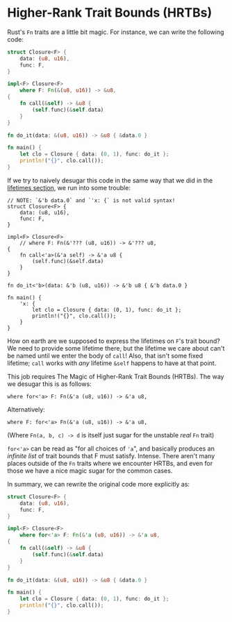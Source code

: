 # Higher-Rank Trait Bounds (HRTBs)

Rust's `Fn` traits are a little bit magic. For instance, we can write the
following code:

```rust
struct Closure<F> {
    data: (u8, u16),
    func: F,
}

impl<F> Closure<F>
    where F: Fn(&(u8, u16)) -> &u8,
{
    fn call(&self) -> &u8 {
        (self.func)(&self.data)
    }
}

fn do_it(data: &(u8, u16)) -> &u8 { &data.0 }

fn main() {
    let clo = Closure { data: (0, 1), func: do_it };
    println!("{}", clo.call());
}
```

If we try to naively desugar this code in the same way that we did in the
[lifetimes section][lt], we run into some trouble:

<!-- ignore: desugared code -->
```rust,ignore
// NOTE: `&'b data.0` and `'x: {` is not valid syntax!
struct Closure<F> {
    data: (u8, u16),
    func: F,
}

impl<F> Closure<F>
    // where F: Fn(&'??? (u8, u16)) -> &'??? u8,
{
    fn call<'a>(&'a self) -> &'a u8 {
        (self.func)(&self.data)
    }
}

fn do_it<'b>(data: &'b (u8, u16)) -> &'b u8 { &'b data.0 }

fn main() {
    'x: {
        let clo = Closure { data: (0, 1), func: do_it };
        println!("{}", clo.call());
    }
}
```

How on earth are we supposed to express the lifetimes on `F`'s trait bound? We
need to provide some lifetime there, but the lifetime we care about can't be
named until we enter the body of `call`! Also, that isn't some fixed lifetime;
`call` works with *any* lifetime `&self` happens to have at that point.

This job requires The Magic of Higher-Rank Trait Bounds (HRTBs). The way we
desugar this is as follows:

<!-- ignore: simplified code -->
```rust,ignore
where for<'a> F: Fn(&'a (u8, u16)) -> &'a u8,
```

Alternatively:

<!-- ignore: simplified code -->
```rust,ignore
where F: for<'a> Fn(&'a (u8, u16)) -> &'a u8,
```

(Where `Fn(a, b, c) -> d` is itself just sugar for the unstable *real* `Fn`
trait)

`for<'a>` can be read as "for all choices of `'a`", and basically produces an
*infinite list* of trait bounds that F must satisfy. Intense. There aren't many
places outside of the `Fn` traits where we encounter HRTBs, and even for
those we have a nice magic sugar for the common cases.

In summary, we can rewrite the original code more explicitly as:

```rust
struct Closure<F> {
    data: (u8, u16),
    func: F,
}

impl<F> Closure<F>
    where for<'a> F: Fn(&'a (u8, u16)) -> &'a u8,
{
    fn call(&self) -> &u8 {
        (self.func)(&self.data)
    }
}

fn do_it(data: &(u8, u16)) -> &u8 { &data.0 }

fn main() {
    let clo = Closure { data: (0, 1), func: do_it };
    println!("{}", clo.call());
}
```

[lt]: lifetimes.html
